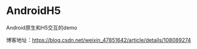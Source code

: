 # AndroidH5
Android原生和H5交互的demo

博客地址：https://blog.csdn.net/weixin_47851642/article/details/108089274

